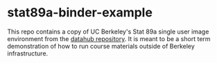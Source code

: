 stat89a-binder-example
======================

This repo contains a copy of UC Berkeley's Stat 89a single user image environment from the [datahub repository](https://github.com/berkeley-dsep-infra/datahub/tree/staging/deployments/stat89a/image). It is meant to be a short term demonstration of how to run course materials outside of Berkeley infrastructure.
